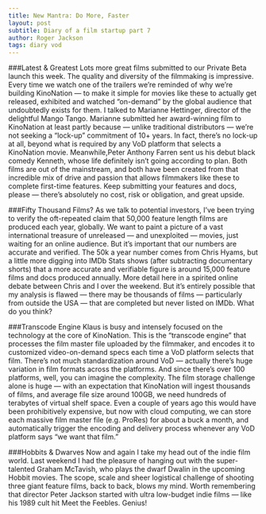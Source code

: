 ```yaml
---
title: New Mantra: Do More, Faster
layout: post
subtitle: Diary of a film startup part 7
author: Roger Jackson
tags: diary vod
---
```


###Latest & Greatest
Lots more great films submitted to our Private Beta launch this week. The quality and diversity of the filmmaking is impressive. Every time we watch one of the trailers we’re reminded of why we’re building KinoNation — to make it simple for movies like these to actually get released, exhibited and watched “on-demand” by the global audience that undoubtedly exists for them. I talked to Marianne Hettinger, director of the delightful Mango Tango. Marianne submitted her award-winning film to KinoNation at least partly because — unlike traditional distributors — we’re not seeking a “lock-up” commitment of 10+ years. In fact, there’s no lock-up at all, beyond what is required by any VoD platform that selects a KinoNation movie. Meanwhile,Peter Anthony Farren sent us his debut black comedy Kenneth, whose life definitely isn’t going according to plan. Both films are out of the mainstream, and both have been created from that incredible mix of drive and passion that allows filmmakers like these to complete first-time features. Keep submitting your features and docs, please — there’s absolutely no cost, risk or obligation, and great upside.

###Fifty Thousand Films?
As we talk to potential investors, I’ve been trying to verify the oft-repeated claim that 50,000 feature length films are produced each year, globally. We want to paint a picture of a vast international treasure of unreleased — and unexploited — movies, just waiting for an online audience. But it’s important that our numbers are accurate and verified. The 50k a year number comes from Chris Hyams, but a little more digging into IMDb Stats shows (after subtracting documentary shorts) that a more accurate and verifiable figure is around 15,000 feature films and docs produced annually. More detail here in a spirited online debate between Chris and I over the weekend. But it’s entirely possible that my analysis is flawed — there may be thousands of films — particularly from outside the USA — that are completed but never listed on IMDb. What do you think?

###Transcode Engine
Klaus is busy and intensely focused on the technology at the core of KinoNation. This is the “transcode engine” that processes the film master file uploaded by the filmmaker, and encodes it to customized video-on-demand specs each time a VoD platform selects that film. There’s not much standardization around VoD — actually there’s huge variation in film formats across the platforms. And since there’s over 100 platforms, well, you can imagine the complexity. The film storage challenge alone is huge — with an expectation that KinoNation will ingest thousands of films, and average file size around 100GB, we need hundreds of terabytes of virtual shelf space. Even a couple of years ago this would have been prohibitively expensive, but now with cloud computing, we can store each massive film master file (e.g. ProRes) for about a buck a month, and automatically trigger the encoding and delivery process whenever any VoD platform says “we want that film.”

###Hobbits & Dwarves
Now and again I take my head out of the indie film world. Last weekend I had the pleasure of hanging out with the super-talented Graham McTavish, who plays the dwarf Dwalin in the upcoming Hobbit movies. The scope, scale and sheer logistical challenge of shooting three giant feature films, back to back, blows my mind. Worth remembering that director Peter Jackson started with ultra low-budget indie films — like his 1989 cult hit Meet the Feebles. Genius!
